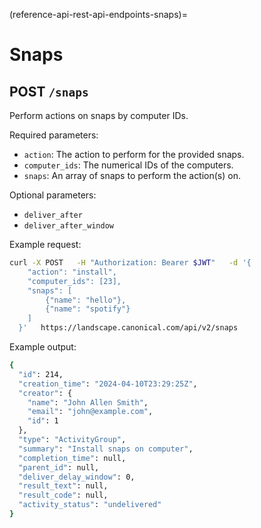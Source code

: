 (reference-api-rest-api-endpoints-snaps)=
# Snaps

## POST `/snaps`

Perform actions on snaps by computer IDs.

Required parameters:

- `action`: The action to perform for the provided snaps.
- `computer_ids`: The numerical IDs of the computers.
- `snaps`: An array of snaps to perform the action(s) on.

Optional parameters:

- `deliver_after`
- `deliver_after_window`

Example request:
```bash
curl -X POST   -H "Authorization: Bearer $JWT"   -d '{
	"action": "install",
	"computer_ids": [23],
	"snaps": [
    	{"name": "hello"},
    	{"name": "spotify"}
	]
  }'   https://landscape.canonical.com/api/v2/snaps
```

Example output:
```bash
{
  "id": 214,
  "creation_time": "2024-04-10T23:29:25Z",
  "creator": {
	"name": "John Allen Smith",
	"email": "john@example.com",
	"id": 1
  },
  "type": "ActivityGroup",
  "summary": "Install snaps on computer",
  "completion_time": null,
  "parent_id": null,
  "deliver_delay_window": 0,
  "result_text": null,
  "result_code": null,
  "activity_status": "undelivered"
}
```


